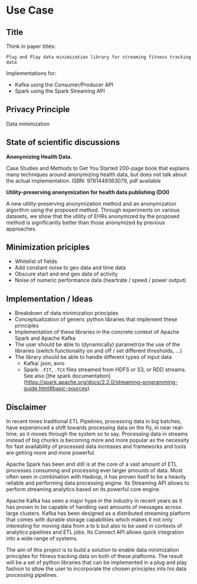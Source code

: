 # Use Case

## Title
Think in paper titles:

`Plug and Play data minimization library for streaming fitness tracking data`

Implementations for:
- Kafka using the Consumer/Producer API
- Spark using the Spark Streaming API 

## Privacy Principle
Data minimization

## State of scientific discussions 
**Anonymizing Health Data.** 

Case Studies and Methods to Get You Started
200-page book that explains many techniques around anonymizing health data, but does not talk about the actual implementation. ISBN: 9781449363079, pdf available

**Utility-preserving anonymization for health data publishing (DOI)**

A new utility-preserving anonymization method and an anonymization algorithm using the proposed method. Through experiments on various datasets, we show that the utility of EHRs anonymized by the proposed method is significantly better than those anonymized by previous approaches.

## Minimization priciples
- Whitelist of fields
- Add constant noise to geo data and time data
- Obscure start and end geo data of activity
- Noise of numeric performance data (heartrate / speed / power output)

## Implementation / Ideas
- Breakdown of data minimization principles 
- Conceptualization of generic python libraries that implement these principles
- Implementation of these libraries in the concrete context of Apache Spark and Apache Kafka 
- The user should be able to (dynamically) parametrize the use of the libraries (switch functionality on and off / 
set different thresholds, ...)
- The library should be able to handle different types of input data
    - Kafka: json, avro
    - Spark: `.FIT`, `.TCX` files streamed from HDFS or S3, or RDD streams. See also [the spark documentation]
    (https://spark.apache.org/docs/2.2.0/streaming-programming-guide.html#basic-sources).  

## Disclaimer
In recent times traditional ETL Pipelines, processing data in big batches, have experienced a shift towards processing
data on the fly, in near real-time, as it moves through the system so to say. Processing data in streams instead of
big chunks is becoming more and more popular as the necessity for fast availability of processed data increases and 
frameworks and tools are getting more and more powerful.


Apache Spark has been and still is at the core of a vast amount of ETL processes consuming and processing ever 
larger amounts of data. Most often seen in combination with Hadoop, it has proven itself to be a heavily reliable 
and performing data processing engine. Its Streaming API allows to perform streaming analytics based on its powerful
core engine.

Apache Kafka has seen a major hype in the industry in recent years as it has proven to be capable of handling vast
amounts of messages across large clusters. Kafka has been designed as a distributed streaming platform that comes with 
durable storage capabilities which makes it not only interesting for moving data from a to b but also to be used in 
contexts of analytics pipelines and ETL jobs. Its Connect API allows quick integration into a wide range of systems.

The aim of this project is to build a solution to enable data minimization principles for fitness tracking data on 
both of these platforms. 
The result will be a set of python libraries that can be implemented in a plug and play fashion to allow the user to 
incorporate the chosen principles into his data processing pipelines.


